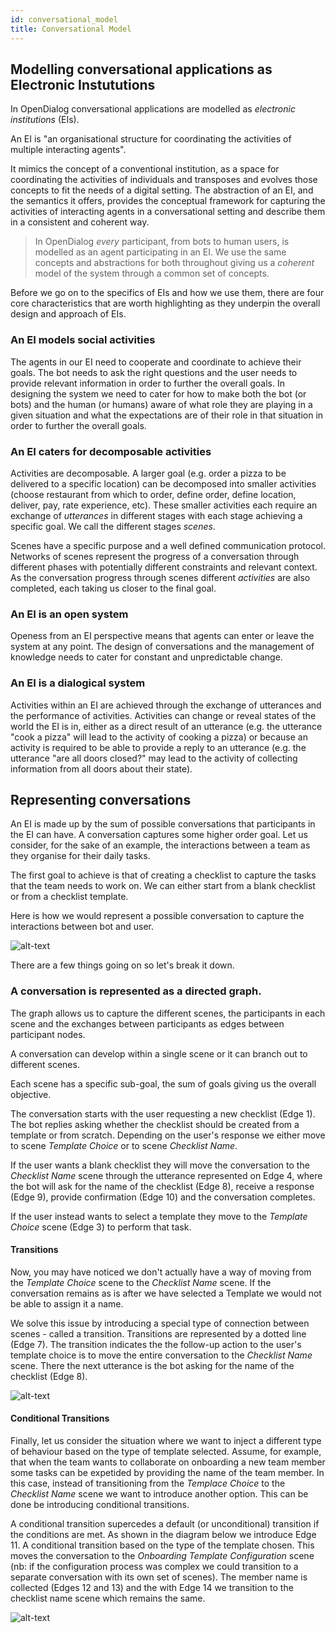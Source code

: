 ```yaml
---
id: conversational_model
title: Conversational Model
---
```


## Modelling conversational applications as Electronic Instututions

In OpenDialog conversational applications are modelled as _electronic institutions_ (EIs). 

An EI is "an organisational structure for coordinating the activities of multiple interacting agents". 

It mimics the concept of a conventional institution, as a space for coordinating the activities of individuals and transposes and evolves those concepts to fit the needs of a digital setting.  The abstraction of an EI, and the semantics it offers, provides the conceptual framework for capturing the activities of interacting agents in a conversational setting and describe them in a consistent and coherent way. 

> In OpenDialog _every_ participant, from bots to human users, is modelled as an agent participating in an EI. We use the same concepts and abstractions for both throughout giving us a *coherent* model of the system through a common set of concepts. 

Before we go on to the specifics of EIs and how we use them, there are four core characteristics that are worth highlighting as they underpin the overall design and approach of EIs. 

### An EI models social activities

The agents in our EI need to cooperate and coordinate to achieve their goals. The bot needs to ask the right questions and the user needs to provide relevant information in order to further the overall goals. In designing the system we need to cater for how to make both the bot (or bots) and the human (or humans) aware of what role they are playing in a given situation and what the expectations are of their role in that situation in order to further the overall goals. 

### An EI caters for decomposable activities

Activities are decomposable. A larger goal (e.g. order a pizza to be delivered to a specific location) can be decomposed into smaller activities (choose restaurant from which to order, define order, define location, deliver, pay, rate experience, etc). These smaller activities each require an exchange of _utterances_ in different stages with each stage achieving a specific goal. We call the different stages _scenes_. 

Scenes have a specific purpose and a well defined communication protocol. Networks of scenes represent the progress of a conversation through different phases with potentially different constraints and relevant context. As the conversation progress through scenes different _activities_ are also completed, each taking us closer to the final goal. 

### An EI is an open system

Openess from an EI perspective means that agents can enter or leave the system at any point. The design of conversations and the management of knowledge needs to cater for constant and unpredictable change. 

### An EI is a dialogical system

Activities within an EI are achieved through the exchange of utterances and the performance of activities. Activities can change or reveal states of the world the EI is in, either as a direct result of an utterance (e.g. the utterance "cook a pizza" will lead to the activity of cooking a pizza) or because an activity is required to be able to provide a reply to an utterance (e.g. the utterance "are all doors closed?" may lead to the activity of collecting information from all doors about their state).

## Representing conversations

An EI is made up by the sum of possible conversations that participants in the EI can have. A conversation captures some higher order goal. Let us consider, for the sake of an example, the interactions between a team as they organise for their daily tasks. 

The first goal to achieve is that of creating a checklist to capture the tasks that the team needs to work on. We can either start from a blank checklist or from a checklist template. 

Here is how we would represent a possible conversation to capture the interactions between bot and user.

![alt-text](assets/checklist_creation_conversation.png)

There are a few things going on so let's break it down. 

### A conversation is represented as a directed graph.

The graph allows us to capture the different scenes, the participants in each scene and the exchanges between participants as edges between participant nodes. 

A conversation can develop within a single scene or it can branch out to different scenes. 

Each scene has a specific sub-goal, the sum of goals giving us the overall objective. 

The conversation starts with the user requesting a new checklist (Edge 1). The bot replies asking whether the checklist should be created from a template or from scratch. Depending on the user's response we either move to scene _Template Choice_ or to scene _Checklist Name_. 

If the user wants a blank checklist they will move the conversation to the _Checklist Name_ scene through the utterance represented on Edge 4, where the bot will ask for the name of the checklist (Edge 8), receive a response (Edge 9), provide confirmation (Edge 10) and the conversation completes.

If the user instead wants to select a template they move to the _Template Choice_ scene (Edge 3) to perform that task. 

#### Transitions

Now, you may have noticed we don't actually have a way of moving from the _Template Choice_ scene to the _Checklist Name_ scene. If the conversation remains as is after we have selected a Template we would not be able to assign it a name. 

We solve this issue by introducing a special type of connection between scenes - called a transition. Transitions are represented by a dotted line (Edge 7). The transition indicates the the follow-up action to the user's template choice is to move the entire conversation to the _Checklist Name_ scene. There the next utterance is the bot asking for the name of the checklist (Edge 8).

![alt-text](assets/checklist_creation_conversation_2.png)

#### Conditional Transitions

Finally, let us consider the situation where we want to inject a different type of behaviour based on the type of template selected. Assume, for example, that when the team wants to collaborate on onboarding a new team member some tasks can be expetided by providing the name of the team member. In this case, instead of transitioning from the _Templace Choice_ to the _Checklist Name_ scene we want to introduce another option. This can be done be introducing conditional transitions. 

A conditional transition supercedes a default (or unconditional) transition if the conditions are met. As shown in the diagram below we introduce Edge 11. A conditional transition based on the type of the template chosen. This moves the conversation to the _Onboarding Template Configuration_ scene (nb: if the configuration process was complex we could transition to a separate conversation with its own set of scenes). The member name is collected (Edges 12 and 13) and the with Edge 14 we transition to the checklist name scene which remains the same. 

![alt-text](assets/checklist_creation_conversation_3.png)



